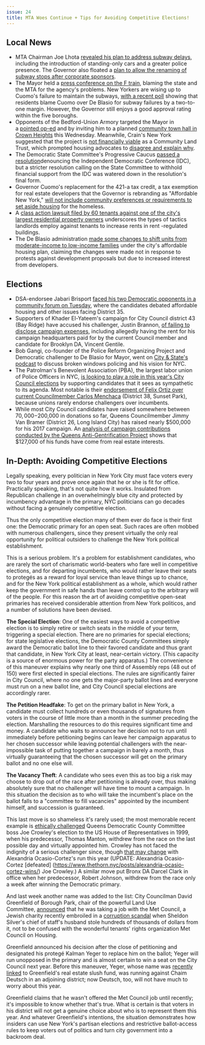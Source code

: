 ```yaml
---
issue: 24
title: MTA Woes Continue + Tips for Avoiding Competitive Elections!
---
```


## Local News
* MTA Chairman Joe Lhota [revealed his plan to address subway delays](http://gothamist.com/2017/07/25/mta_subway_action_plan.php), including the introduction of standing-only cars and a greater police presence. The Governor also floated a [plan to allow the renaming of subway stops after corporate sponsors](http://www.amny.com/transit/mta-subway-stations-could-be-renamed-after-companies-who-fund-improvements-cuomo-says-1.13847108).
* The Mayor held a [press conference on the F train](http://www.nydailynews.com/news/politics/de-blasio-rides-f-train-cuomo-responsible-subways-article-1.3349571), blaming the state and the MTA for the agency's problems. New Yorkers are wising up to Cuomo's failure to maintain the subways, [with a recent poll](https://poll.qu.edu/new-york-city/release-detail?ReleaseID=2474) showing that residents blame Cuomo over De Blasio for subway failures by a two-to-one margin. However, the Governor still enjoys a good approval rating within the five boroughs.
* Opponents of the Bedford-Union Armory targeted the Mayor in a [pointed op-ed](http://www.kingscountypolitics.com/mayor-de-blasio-touch-crown-heights-reality/) and by inviting him to a planned [community town hall in Crown Heights](https://www.facebook.com/events/1860279350955319/1860427417607179/?acontext=%7B%22ref%22%3A%2229%22%2C%22ref_notif_type%22%3A%22admin_plan_mall_activity%22%2C%22action_history%22%3A%22null%22%7D&notif_t=admin_plan_mall_activity&notif_id=1501189219890529) this Wednesday. Meanwhile, Crain's New York suggested that the project is [not financially viable](http://www.crainsnewyork.com/article/20170721/REAL_ESTATE/170729980) as a Community Land Trust, which prompted housing advocates to [disagree and explain why](http://www.crainsnewyork.com/article/20170726/OPINION/170729914/housing-advocates-fact-check-our-fact-check).
* ​The Democratic State Committee's Progressive Caucus [passed a resolution](http://www.politico.com/states/new-york/albany/story/2017/07/25/democratic-state-committee-asks-senate-democrats-to-unify-113599)denouncing the Independent Democratic Conference (IDC), but a stricter resolution calling on the State Committee to withhold financial support from the IDC was watered down in the resolution's final form.
* Governor Cuomo's replacement for the 421-a tax credit, a tax exemption for real estate developers that the Governor is rebranding as "Affordable New York," [will not include community preferences or requirements to set aside housing](http://gothamist.com/2017/07/26/new_421-a_program_ditches_community.php) for the homeless.
* A [class action lawsuit filed by 60 tenants against one of the city's largest residential property owners](https://www.nytimes.com/2017/07/25/nyregion/landlord-raised-rents-for-renovations-never-done-lawsuit-says.html) underscores the types of tactics landlords employ against tenants to increase rents in rent -regulated buildings.
* The De Blasio administration [made some changes to shift units from moderate-income to low-income families](http://www.politico.com/states/new-york/city-hall/story/2017/07/24/in-election-year-de-blasio-revamps-housing-plan-to-appeal-to-more-low-income-new-yorkers-113589) under the city's affordable housing plan, claiming the changes were made not in response to protests against development proposals but due to increased interest from developers.

## Elections
* DSA-endorsee Jabari Brisport [faced his two Democratic opponents in a community forum on Tuesday](http://www.kingscountypolitics.com/cumbo-fox-trade-barbs-35th-district-city-council-race-grows-contentious/), where the candidates debated affordable housing and other issues facing District 35.
* Supporters of Khader El-Yateem's campaign for City Council district 43 (Bay Ridge) have accused his challenger, Justin Brannon, [of failing to disclose campaign expenses](http://observer.com/2017/07/brooklyn-city-council-candidate-campaign-finance-board/), including allegedly having the rent for his campaign headquarters paid for by the current Council member and candidate for Brooklyn DA, Vincent Gentile.
* Bob Gangi, co-founder of the Police Reform Organizing Project and Democratic challenger to De Blasio for Mayor, went on [City & State's podcast](http://cityandstateny.com/articles/opinion/the-slant-podcast/bob-gangi-on-bill-de-blasio-broken-windows-broken-promises.html) to discuss broken windows policing and his vision for NYC.
* The Patrolman's Benevolent Association (PBA), the largest labor union of Police Officers in NYC, [is looking to play a role in this year's City Council elections](http://www.cetusnews.com/news/Police-Union-Seeks-Role-in-City-Council-Elections.H1gBEbLQLW.html) by supporting candidates that it sees as sympathetic to its agenda. Most notable is their [endorsement of Felix Ortiz over current Councilmember Carlos Menchaca](http://www.brooklyndaily.com/stories/2017/30/pl-party-line-2017-07-28-bk.html) (District 38, Sunset Park), because unions rarely endorse challengers over incumbents.
* While most City Council candidates have raised somewhere between $70,000-$200,000 in donations so far, Queens Councilmember Jimmy Van Bramer (District 26, Long Island City) has raised nearly $500,000 for his 2017 campaign. An [analysis of campaign contributions conducted by the Queens Anti-Gentrification Project](https://queensantigentrification.org/2017/07/25/van-bramers-big-real-estate-problem/) shows that $127,000 of his funds have come from real estate interests.

## In-Depth: Avoiding Competitive Elections
Legally speaking, every politician in New York City must face voters every two to four years and prove once again that he or she is fit for office. Practically speaking, that's not quite how it works. Insulated from Republican challenge in an overwhelmingly blue city and protected by incumbency advantage in the primary, NYC politicians can go decades without facing a genuinely competitive election.

Thus the only competitive election many of them ever do face is their first one: the Democratic primary for an open seat. Such races are often mobbed with numerous challengers, since they present virtually the only real opportunity for political outsiders to challenge the New York political establishment.

This is a serious problem. It's a problem for establishment candidates, who are rarely the sort of charismatic world-beaters who fare well in competitive elections, and for departing incumbents, who would rather leave their seats to protegés as a reward for loyal service than leave things up to chance, and for the New York political establishment as a whole, which would rather keep the government in safe hands than leave control up to the arbitrary will of the people. For this reason the art of avoiding competitive open-seat primaries has received considerable attention from New York politicos, and a number of solutions have been devised.

**The Special Election**: One of the easiest ways to avoid a competitive election is to simply retire or switch seats in the middle of your term, triggering a special election. There are no primaries for special elections; for state legislative elections, the Democratic County Committees simply award the Democratic ballot line to their favored candidate and thus grant that candidate, in New York City at least, near-certain victory. (This capacity is a source of enormous power for the party apparatus.) The convenience of this maneuver explains why nearly one third of Assembly reps (48 out of 150) were first elected in special elections. The rules are significantly fairer in City Council, where no one gets the major-party ballot lines and everyone must run on a new ballot line, and City Council special elections are accordingly rarer.

**The Petition Headfake**: To get on the primary ballot in New York, a candidate must collect hundreds or even thousands of signatures from voters in the course of little more than a month in the summer preceding the election. Marshalling the resources to do this requires significant time and money. A candidate who waits to announce her decision not to run until immediately before petitioning begins can leave her campaign apparatus to her chosen successor while leaving potential challengers with the near-impossible task of putting together a campaign in barely a month, thus virtually guaranteeing that the chosen successor will get on the primary ballot and no one else will.

**The Vacancy Theft**: A candidate who sees even this as too big a risk may choose to drop out of the race after petitioning is already over, thus making absolutely sure that no challenger will have time to mount a campaign. In this situation the decision as to who will take the incumbent's place on the ballot falls to a "committee to fill vacancies" appointed by the incumbent himself, and succession is guaranteed.

This last move is so shameless it's rarely used; the most memorable recent example is [ethically challenged](http://www.nydailynews.com/news/politics/lawyers-controlled-queens-dems-party-30-years-article-1.3017007?cid=bitly) Queens Democratic County Committee boss Joe Crowley's election to the US House of Representatives in 1999, when his predecessor, Thomas Manton, withdrew from the race on the last possible day and virtually appointed him. Crowley has not faced the indignity of a serious challenger since, though [that may change](https://justicedemocrats.com/candidates/alexandria-ocasio) with Alexandria Ocasio-Cortez's run this year (UPDATE: Alexandria Ocasio-Cortez [defeated] (https://www.thethorn.nyc/posts/alexandria-ocasio-cortez-wins/) Joe Crowley.) A similar move put Bronx DA Darcel Clark in office when her predecessor, Robert Johnson, withdrew from the race only a week after winning the Democratic primary.

And last week another name was added to the list: City Councilman David Greenfield of Borough Park, chair of the powerful Land Use Committee, [announced](http://www.nydailynews.com/new-york/city-councilman-taps-ally-run-seat-sparking-backlash-article-1.3335579) that he was taking a job with the Met Council, a Jewish charity recently embroiled in a [corruption scandal](https://www.nytimes.com/2014/07/24/nyregion/rapfogel-sentenced-for-stealing-from-charity.html) when Sheldon Silver's chief of staff's husband stole hundreds of thousands of dollars from it, not to be confused with the wonderful tenants' rights organization Met Council on Housing.

Greenfield announced his decision after the close of petitioning and designated his protegé Kalman Yeger to replace him on the ballot; Yeger will run unopposed in the primary and is almost certain to win a seat on the City Council next year. Before this maneuver, Yeger, whose name was [recently linked](http://observer.com/2017/05/david-greenfield-council-land-use-committee-chetrit-cornell-zoning-kalman-yeger-sitt-thor-rovt/) to Greenfield's real estate slush fund, was running against Chaim Deutsch in an adjoining district; now Deutsch, too, will not have much to worry about this year.

Greenfield claims that he wasn't offered the Met Council job until recently; it's impossible to know whether that's true. What is certain is that voters in his district will not get a genuine choice about who is to represent them this year. And whatever Greenfield's intentions, the situation demonstrates how insiders can use New York's partisan elections and restrictive ballot-access rules to keep voters out of politics and turn city government into a backroom deal.

